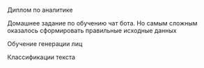 Диплом по аналитике



Домашнее задание по обучению чат бота. Но самым сложным оказалось сформировать правильные исходные данных


Обучение генерации лиц


Классификации текста
